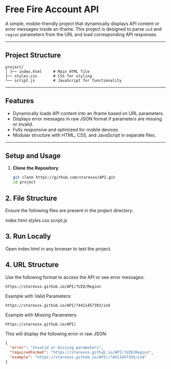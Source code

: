 # Free Fire Account API

A simple, mobile-friendly project that dynamically displays API content or error messages inside an iframe. This project is designed to parse `uid` and `region` parameters from the URL and load corresponding API responses.

---

## Project Structure
```
project/ 
│ ├── index.html     # Main HTML file 
├── styles.css       # CSS for styling 
└── script.js        # JavaScript for functionality
```
---

## Features

- Dynamically loads API content into an iframe based on URL parameters.
- Displays error messages in raw JSON format if parameters are missing or invalid.
- Fully responsive and optimized for mobile devices.
- Modular structure with HTML, CSS, and JavaScript in separate files.

---

## Setup and Usage

1. **Clone the Repository**  
   ```bash
   git clone https://github.com/starexxx/API.git
   cd project
   ```

## 2. File Structure
Ensure the following files are present in the project directory:

index.html
styles.css
script.js



## 3. Run Locally
Open index.html in any browser to test the project.


## 4. URL Structure
Use the following format to access the API or see error messages:

`https://starexxx.github.io/API/?UID/Region`

Example with Valid Parameters:

`https://starexxx.github.io/API/?4411457393/ind`

Example with Missing Parameters:

`https://starexxx.github.io/API/`

This will display the following error in raw JSON:
```json
{
  "error": "Invalid or missing parameters",
  "requiredFormat": "https://starexxx.github.io/API/?UID/Region",
  "example": "https://starexxx.github.io/API//?4411457393/ind"
}
